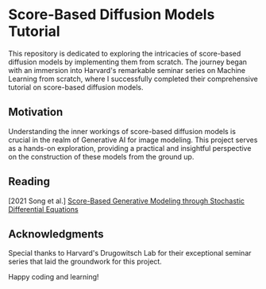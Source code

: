 # Score-Based Diffusion Models Tutorial

This repository is dedicated to exploring the intricacies of score-based diffusion models by implementing them from scratch. The journey began with an immersion into Harvard's remarkable 
seminar series on Machine Learning from scratch, where I successfully completed their comprehensive tutorial on score-based diffusion models.

## Motivation
Understanding the inner workings of score-based diffusion models is crucial in the realm of Generative AI for image modeling. This project serves as a hands-on exploration, providing a
practical and insightful perspective on the construction of these models from the ground up.

## Reading
[2021 Song et al.] [Score-Based Generative Modeling through Stochastic Differential Equations ](https://openreview.net/forum?id=PxTIG12RRHS)

## Acknowledgments
Special thanks to Harvard's Drugowitsch Lab for their exceptional seminar series that laid the groundwork for this project.

Happy coding and learning!
